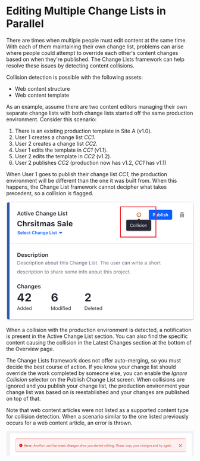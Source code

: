 # Editing Multiple Change Lists in Parallel

There are times when multiple people must edit content at the same time. With
each of them maintaining their own change list, problems can arise where people
could attempt to override each other's content changes based on when they're
published. The Change Lists framework can help resolve these issues by detecting
content collisions.

Collision detection is possible with the following assets:

- Web content structure
- Web content template

As an example, assume there are two content editors managing their own separate
change lists with both change lists started off the same production environment.
Consider this scenario:

1.  There is an existing production template in Site A (v1.0).
2.  User 1 creates a change list *CC1*.
3.  User 2 creates a change list *CC2*.
4.  User 1 edits the template in *CC1* (v1.1).
5.  User 2 edits the template in *CC2* (v1.2).
6.  User 2 publishes *CC2* (production now has v1.2, *CC1* has v1.1)

When User 1 goes to publish their change list *CC1*, the production environment
will be different than the one it was built from. When this happens, the Change
List framework cannot decipher what takes precedent, so a collision is flagged.

![Figure 1: Your Active Change List section displays a collision notification.](../../../images/collision-detection.png)

When a collision with the production environment is detected, a notification is
present in the Active Change List section. You can also find the specific
content causing the collision in the Latest Changes section at the bottom of the
Overview page.

The Change Lists framework does not offer auto-merging, so you must decide the
best course of action. If you know your change list should override the work
completed by someone else, you can enable the *Ignore Collision* selector on the
Publish Change List screen. When collisions are ignored and you publish your
change list, the production environment your change list was based on is
reestablished and your changes are published on top of that.

Note that web content articles were not listed as a supported content type for
collision detection. When a scenario similar to the one listed previously occurs
for a web content article, an error is thrown.

![Figure 2: You cannot edit web content articles in parallel.](../../../images/error-for-multi-user-edits.png)





